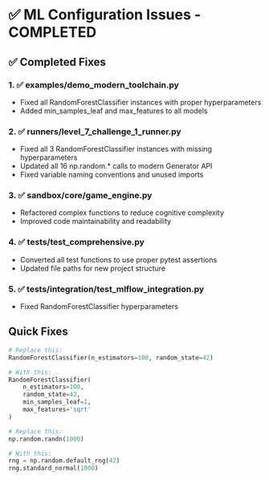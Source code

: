 # ✅ ML Configuration Issues - COMPLETED

## ✅ Completed Fixes

### 1. ✅ examples/demo_modern_toolchain.py

- Fixed all RandomForestClassifier instances with proper hyperparameters
- Added min_samples_leaf and max_features to all models

### 2. ✅ runners/level_7_challenge_1_runner.py

- Fixed all 3 RandomForestClassifier instances with missing hyperparameters
- Updated all 16 np.random.\* calls to modern Generator API
- Fixed variable naming conventions and unused imports

### 3. ✅ sandbox/core/game_engine.py

- Refactored complex functions to reduce cognitive complexity
- Improved code maintainability and readability

### 4. ✅ tests/test_comprehensive.py

- Converted all test functions to use proper pytest assertions
- Updated file paths for new project structure

### 5. ✅ tests/integration/test_mlflow_integration.py

- Fixed RandomForestClassifier hyperparameters

## Quick Fixes

```python
# Replace this:
RandomForestClassifier(n_estimators=100, random_state=42)

# With this:
RandomForestClassifier(
    n_estimators=100,
    random_state=42,
    min_samples_leaf=1,
    max_features='sqrt'
)

# Replace this:
np.random.randn(1000)

# With this:
rng = np.random.default_rng(42)
rng.standard_normal(1000)
```
